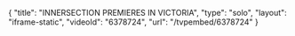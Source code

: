 {
    "title": "INNERSECTION PREMIERES IN VICTORIA",
    "type": "solo",
    "layout": "iframe-static",
    "videoId": "6378724",
    "url": "\/tvpembed\/6378724"
}